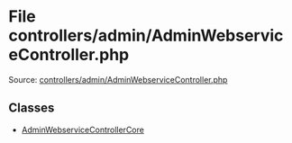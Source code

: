File controllers/admin/AdminWebserviceController.php
=========

Source: [controllers/admin/AdminWebserviceController.php](https://github.com/PrestaShop/PrestaShop/blob/1.6.1.0/controllers/admin/AdminWebserviceController.php)


Classes
-------

* [AdminWebserviceControllerCore](class.AdminWebserviceControllerCore.md)

